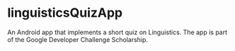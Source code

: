 # linguisticsQuizApp
An Android app that implements a short quiz on Linguistics. The app is part of the Google Developer Challenge Scholarship. 
